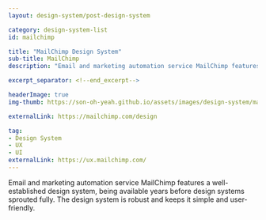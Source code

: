 ```yaml
---
layout: design-system/post-design-system

category: design-system-list
id: mailchimp

title: "MailChimp Design System"
sub-title: MailChimp
description: "Email and marketing automation service MailChimp features a well-established design system, being available years before design systems sprouted fully. The design system is robust and keeps it simple and user-friendly."

excerpt_separator: <!--end_excerpt-->

headerImage: true
img-thumb: https://son-oh-yeah.github.io/assets/images/design-system/mailchimp.png

externalLink: https://mailchimp.com/design

tag:
- Design System
- UX
- UI
externalLink: https://ux.mailchimp.com/
---
```


Email and marketing automation service MailChimp features a well-established design system, being available years before design systems sprouted fully. The design system is robust and keeps it simple and user-friendly.
<!--end_excerpt-->
